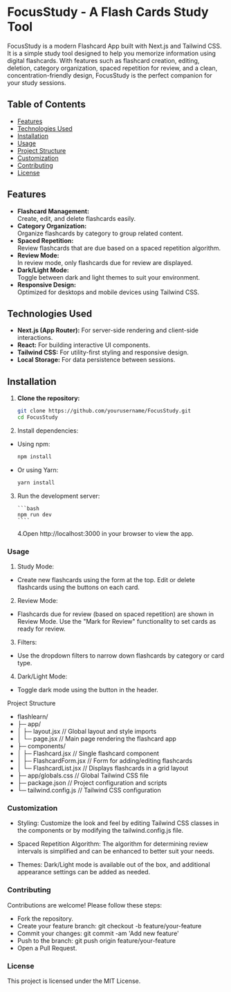 # FocusStudy - A Flash Cards Study Tool

FocusStudy is a modern Flashcard App built with Next.js and Tailwind CSS. It is a simple study tool designed to help you memorize information using digital flashcards. With features such as flashcard creation, editing, deletion, category organization, spaced repetition for review, and a clean, concentration-friendly design, FocusStudy is the perfect companion for your study sessions.

## Table of Contents

- [Features](#features)
- [Technologies Used](#technologies-used)
- [Installation](#installation)
- [Usage](#usage)
- [Project Structure](#project-structure)
- [Customization](#customization)
- [Contributing](#contributing)
- [License](#license)

## Features

- **Flashcard Management:**  
  Create, edit, and delete flashcards easily.
- **Category Organization:**  
  Organize flashcards by category to group related content.
- **Spaced Repetition:**  
  Review flashcards that are due based on a spaced repetition algorithm.
- **Review Mode:**  
  In review mode, only flashcards due for review are displayed.
- **Dark/Light Mode:**  
  Toggle between dark and light themes to suit your environment.
- **Responsive Design:**  
  Optimized for desktops and mobile devices using Tailwind CSS.

## Technologies Used

- **Next.js (App Router):** For server-side rendering and client-side interactions.
- **React:** For building interactive UI components.
- **Tailwind CSS:** For utility-first styling and responsive design.
- **Local Storage:** For data persistence between sessions.

## Installation

1. **Clone the repository:**

   ```bash
   git clone https://github.com/yourusername/FocusStudy.git
   cd FocusStudy
   ```

2. Install dependencies:

- Using npm:

  ```bash
  npm install
  ```

- Or using Yarn:

  ```bash
  yarn install
  ```

3.  Run the development server:

        ```bash
        npm run dev
        ````

    4.Open http://localhost:3000 in your browser to view the app.

### Usage

1. Study Mode:

- Create new flashcards using the form at the top. Edit or delete flashcards using the buttons on each card.

2. Review Mode:

- Flashcards due for review (based on spaced repetition) are shown in Review Mode. Use the "Mark for Review" functionality to set cards as ready for review.

3. Filters:

- Use the dropdown filters to narrow down flashcards by category or card type.

4. Dark/Light Mode:

- Toggle dark mode using the button in the header.

Project Structure

- flashlearn/
- ├─ app/
- │ ├─ layout.jsx // Global layout and style imports
- │ └─ page.jsx // Main page rendering the flashcard app
- ├─ components/
- │ ├─ Flashcard.jsx // Single flashcard component
- │ ├─ FlashcardForm.jsx // Form for adding/editing flashcards
- │ └─ FlashcardList.jsx // Displays flashcards in a grid layout
- ├─ app/globals.css // Global Tailwind CSS file
- ├─ package.json // Project configuration and scripts
- └─ tailwind.config.js // Tailwind CSS configuration

### Customization

- Styling:
  Customize the look and feel by editing Tailwind CSS classes in the components or by modifying the tailwind.config.js file.

- Spaced Repetition Algorithm:
  The algorithm for determining review intervals is simplified and can be enhanced to better suit your needs.

- Themes:
  Dark/Light mode is available out of the box, and additional appearance settings can be added as needed.

### Contributing

Contributions are welcome! Please follow these steps:

- Fork the repository.
- Create your feature branch: git checkout -b feature/your-feature
- Commit your changes: git commit -am 'Add new feature'
- Push to the branch: git push origin feature/your-feature
- Open a Pull Request.

### License

This project is licensed under the MIT License.
